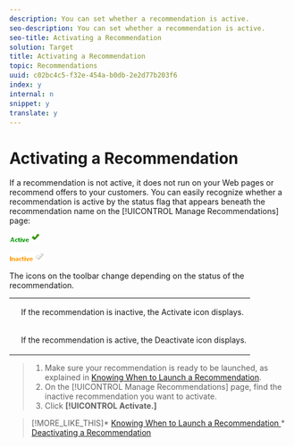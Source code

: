 ```yaml
---
description: You can set whether a recommendation is active.
seo-description: You can set whether a recommendation is active.
seo-title: Activating a Recommendation
solution: Target
title: Activating a Recommendation
topic: Recommendations
uuid: c02bc4c5-f32e-454a-b0db-2e2d77b203f6
index: y
internal: n
snippet: y
translate: y
---
```


# Activating a Recommendation

If a recommendation is not active, it does not run on your Web pages or recommend offers to your customers. You can easily recognize whether a recommendation is active by the status flag that appears beneath the recommendation name on the [!UICONTROL  Manage Recommendations] page: 

![](assets/active_flag.png) 

![](assets/inactive_flag.png) 

The icons on the toolbar change depending on the status of the recommendation. 


<table id="simpletable_0A8E605487B44769A5AF1759C37BA9CB"> 
 <tr class="strow"> 
  <td class="stentry"> <p style="text-align: center;"> <img id="image_DC7135F84AFC40F48C01FD9830393C92" href="assets/icon_activate.png" /> </p> </td> 
  <td class="stentry"> <p>If the recommendation is inactive, the Activate icon displays. </p> </td> 
 </tr> 
 <tr class="strow"> 
  <td class="stentry"> <p style="text-align: center;"> <img id="image_2EDCFE9D5CE4488897CB8A0627C87E2F" href="assets/icon_deactivate.png" /> </p> </td> 
  <td class="stentry"> <p>If the recommendation is active, the Deactivate icon displays. </p> </td> 
 </tr> 
</table>



>1. Make sure your recommendation is ready to be launched, as explained in [ Knowing When to Launch a Recommendation](../../c_rec_mng_recs/c_Starting_a_Recommendation/c_know_when_to_launch_recs.md#concept_9CB532778F6E4F4CA463F420F16C4A74).
>1. On the [!UICONTROL  Manage Recommendations] page, find the inactive recommendation you want to activate.
>1. Click **[!UICONTROL  Activate.]**

>[!MORE_LIKE_THIS]* [ Knowing When to Launch a Recommendation ](c_know_when_to_launch_recs.md#concept_9CB532778F6E4F4CA463F420F16C4A74)* [ Deactivating a Recommendation ](t_deactivate_recs.md#task_EE1A8BDC4C3E4FBE8D694DF31CFC2DDC)